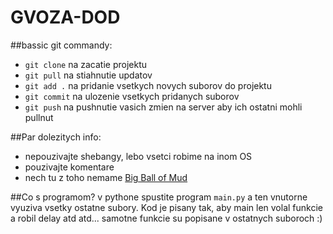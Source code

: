 # GVOZA-DOD

##bassic git commandy:
- `git clone` na zacatie projektu
- `git pull` na stiahnutie updatov
- `git add .` na pridanie vsetkych novych suborov do projektu
- `git commit` na ulozenie vsetkych pridanych suborov
- `git push` na pushnutie vasich zmien na server aby ich ostatni mohli pullnut

##Par dolezitych info:
- nepouzivajte shebangy, lebo vsetci robime na inom OS
- pouzivajte komentare
- nech tu z toho nemame [Big Ball of Mud](https://en.wikipedia.org/wiki/Big_ball_of_mud)

##Co s programom?
v pythone spustite program `main.py` a ten vnutorne vyuziva vsetky ostatne subory. Kod je pisany tak, aby main len volal funkcie a robil delay atd atd... samotne funkcie su popisane v ostatnych suboroch :)
